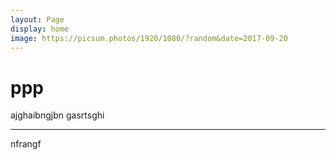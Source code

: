 ```yaml
---
layout: Page
display: home
image: https://picsum.photos/1920/1080/?random&date=2017-09-20
---
```


# ppp

ajghaibngjbn 
gasrtsghi

---

nfrangf